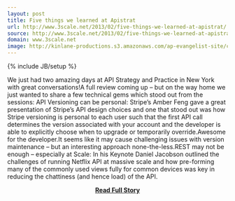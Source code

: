 ```yaml
---
layout: post
title: Five things we learned at Apistrat
url: http://www.3scale.net/2013/02/five-things-we-learned-at-apistrat/
source: http://www.3scale.net/2013/02/five-things-we-learned-at-apistrat/
domain: www.3scale.net
image: http://kinlane-productions.s3.amazonaws.com/ap-evangelist-site/curated/screenshots/9352_api500_com.png
---
```

{% include JB/setup %}<p>We just had two amazing days at API Strategy and Practice in New York with great conversations!A full review coming up – but on the way home we just wanted to share a few technical gems which stood out from the sessions: API Versioning can be personal: Stripe’s Amber Feng gave a great presentation of Stripe’s API design choices and one that stood out was how Stripe versioning is personal to each user such that the first API call determines the version associated with your account and the developer is able to explicitly choose when to upgrade or temporarily override.Awesome for the developer.It seems like it may cause challenging issues with version maintenance – but an interesting approach none-the-less.REST may not be enough – especially at Scale: In his Keynote Daniel Jacobson outlined the challenges of running Netflix API at massive scale and how pre-forming many of the commonly used views fully for common devices was key in reducing the chattiness (and hence load) of the API.</p>
<center><p><a href="http://www.3scale.net/2013/02/five-things-we-learned-at-apistrat/" style='padding:25px; font-sze:18px; font-weight: bold;'>Read Full Story</a></p></center>
